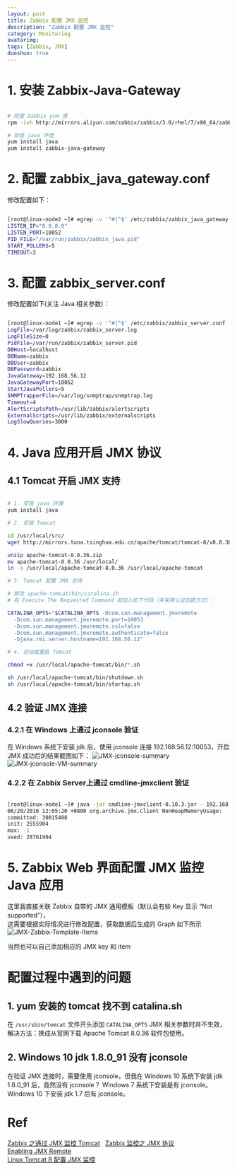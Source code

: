 ```yaml
---
layout: post
title: Zabbix 配置 JMX 监控
description: "Zabbix 配置 JMX 监控"
category: Monitoring
avatarimg: 
tags: [Zabbix, JMX]
duoshuo: true
---
```



# 1. 安装 Zabbix-Java-Gateway

```bash

# 阿里 Zabbix yum 源
rpm -ivh http://mirrors.aliyun.com/zabbix/zabbix/3.0/rhel/7/x86_64/zabbix-release-3.0-1.el7.noarch.rpm

# 安装 java 环境
yum install java
yum install zabbix-java-gateway

```    

# 2. 配置 zabbix_java_gateway.conf

修改配置如下：

```bash

[root@linux-node2 ~]# egrep -v '^#|^$' /etc/zabbix/zabbix_java_gateway.conf 
LISTEN_IP="0.0.0.0"
LISTEN_PORT=10052
PID_FILE="/var/run/zabbix/zabbix_java.pid"
START_POLLERS=5
TIMEOUT=3

```   

# 3. 配置 zabbix_server.conf

修改配置如下(关注 Java 相关参数)：

```bash

[root@linux-node1 ~]# egrep -v '^#|^$' /etc/zabbix/zabbix_server.conf
LogFile=/var/log/zabbix/zabbix_server.log
LogFileSize=0
PidFile=/var/run/zabbix/zabbix_server.pid
DBHost=localhost
DBName=zabbix
DBUser=zabbix
DBPassword=zabbix
JavaGateway=192.168.56.12
JavaGatewayPort=10052
StartJavaPollers=5
SNMPTrapperFile=/var/log/snmptrap/snmptrap.log
Timeout=4
AlertScriptsPath=/usr/lib/zabbix/alertscripts
ExternalScripts=/usr/lib/zabbix/externalscripts
LogSlowQueries=3000

```

# 4. Java 应用开启 JMX 协议

## 4.1 Tomcat 开启 JMX 支持

```bash

# 1. 安装 java 环境
yum install java

# 2. 安装 Tomcat

cd /usr/local/src/
wget http://mirrors.tuna.tsinghua.edu.cn/apache/tomcat/tomcat-8/v8.0.36/bin/apache-tomcat-8.0.36.zip

unzip apache-tomcat-8.0.36.zip 
mv apache-tomcat-8.0.36 /usr/local/
ln -s /usr/local/apache-tomcat-8.0.36 /usr/local/apache-tomcat

# 3. Tomcat 配置 JMX 支持

# 修改 apache-tomcat/bin/catalina.sh
# 在 Execute The Requested Command 前加入如下代码（未采用认证加密方式）：

CATALINA_OPTS="$CATALINA_OPTS -Dcom.sun.management.jmxremote
  -Dcom.sun.management.jmxremote.port=10053
  -Dcom.sun.management.jmxremote.ssl=false
  -Dcom.sun.management.jmxremote.authenticate=false
  -Djava.rmi.server.hostname=192.168.56.12"

# 4. 启动或重启 Tomcat

chmod +x /usr/local/apache-tomcat/bin/*.sh

sh /usr/local/apache-tomcat/bin/shutdown.sh
sh /usr/local/apache-tomcat/bin/startup.sh

```    

## 4.2 验证 JMX 连接

### 4.2.1 在 Windows 上通过 jconsole 验证

在 Windows 系统下安装 jdk 后，使用 jconsole 连接 192.168.56.12:10053，开启 JMX 成功后的结果截图如下：
![JMX-jconsole-summary](https://raw.githubusercontent.com/JaminZhang/jaminzhang.github.io/master/images/JMX-jconsole-summary.png)  
![JMX-jconsole-VM-summary](https://raw.githubusercontent.com/JaminZhang/jaminzhang.github.io/master/images/JMX-jconsole-VM-summary.png)  

### 4.2.2 在 Zabbix Server上通过 cmdline-jmxclient 验证

```bash

[root@linux-node1 ~]# java -jar cmdline-jmxclient-0.10.3.jar - 192.168.56.12:10053 java.lang:type=Memory NonHeapMemoryUsage
06/20/2016 12:05:20 +0800 org.archive.jmx.Client NonHeapMemoryUsage: 
committed: 30015488
init: 2555904
max: -1
used: 28761904

```    

# 5. Zabbix Web 界面配置 JMX 监控 Java 应用

这里我直接关联 Zabbix 自带的 JMX 通用模板（默认会有些 Key 显示 “Not supported”），  
这需要根据实际情况进行修改配置，获取数据后生成的 Graph 如下所示
![JMX-Zabbix-Template-Items](https://raw.githubusercontent.com/JaminZhang/jaminzhang.github.io/master/images/JMX-Zabbix-Template-Items.png)  

当然也可以自己添加相应的 JMX key 和 item  


# 配置过程中遇到的问题

## 1. yum 安装的 tomcat 找不到 catalina.sh

在 `/usr/sbin/tomcat` 文件开头添加 `CATALINA_OPTS` JMX 相关参数时并不生效，  
解决方法：换成从官网下载 Apache Tomcat 8.0.36 软件包使用。

## 2. Windows 10 jdk 1.8.0_91 没有 jconsole

在验证 JMX 连接时，需要使用 jconsole，但我在 Windows 10 系统下安装 jdk 1.8.0_91 后，竟然没有 jconsole？ 
Windows 7 系统下安装是有 jconsole。Windows 10 下安装 jdk 1.7 后有 jconsole。


# Ref
[Zabbix 之通过 JMX 监控 Tomcat](http://wangzan18.blog.51cto.com/8021085/1692444)  
[Zabbix 监控之 JMX 协议](http://caisangzi.blog.51cto.com/6387416/1301682)  
[Enabling JMX Remote](http://tomcat.apache.org/tomcat-8.0-doc/monitoring.html#Enabling_JMX_Remote)  
[Linux Tomcat 8 配置 JMX 监控](http://it.nfsq.com.cn/index.php/2016/04/17/linux-tomcat8-jmx-monitor/)  


